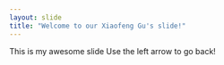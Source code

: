 ```yaml
---
layout: slide
title: "Welcome to our Xiaofeng Gu's slide!"
---
```

This is my awesome slide
Use the left arrow to go back!
